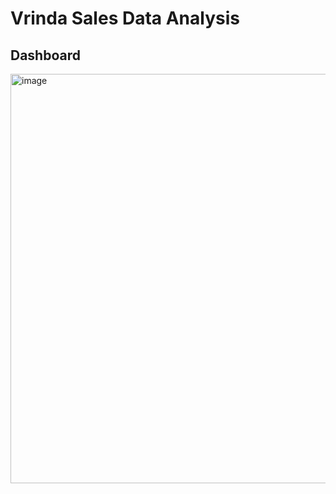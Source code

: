 # Vrinda Sales Data Analysis


## Dashboard
<img width="1872" height="655" alt="image" src="https://github.com/user-attachments/assets/e09a8ca1-57c8-498f-a863-4bf1e8161d0c" />
